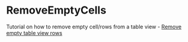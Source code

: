 # RemoveEmptyCells
Tutorial on how to remove empty cell/rows from a table view - [Remove empty table view rows](https://programmingwithswift.com/remove-empty-uitableview-cells/
)
